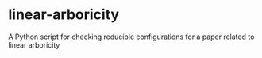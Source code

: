 # linear-arboricity
A Python script for checking reducible configurations for a paper related to linear arboricity

